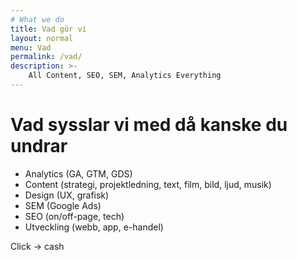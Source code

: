 ```yaml
---
# What we do
title: Vad gör vi
layout: normal
menu: Vad
permalink: /vad/
description: >-
    All Content, SEO, SEM, Analytics Everything
---
```


# Vad sysslar vi med då kanske du undrar

- Analytics (GA, GTM, GDS)
- Content (strategi, projektledning, text, film, bild, ljud, musik)
- Design (UX, grafisk)
- SEM (Google Ads)
- SEO (on/off-page, tech)
- Utveckling (webb, app, e-handel)

Click -> cash
